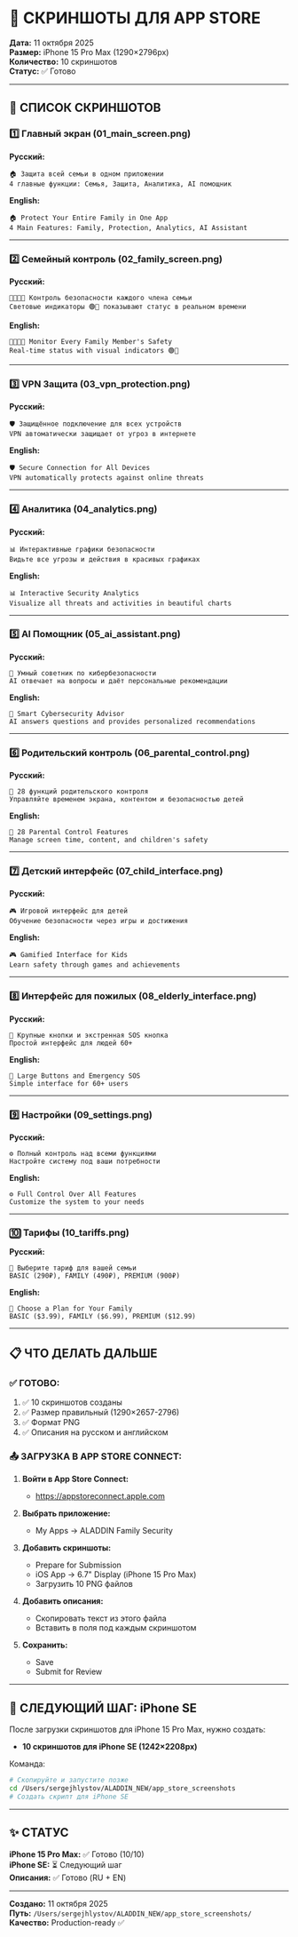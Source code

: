 # 📱 СКРИНШОТЫ ДЛЯ APP STORE

**Дата:** 11 октября 2025  
**Размер:** iPhone 15 Pro Max (1290×2796px)  
**Количество:** 10 скриншотов  
**Статус:** ✅ Готово

---

## 📸 СПИСОК СКРИНШОТОВ

### 1️⃣ Главный экран (01_main_screen.png)
**Русский:**
```
🏠 Защита всей семьи в одном приложении
4 главные функции: Семья, Защита, Аналитика, AI помощник
```

**English:**
```
🏠 Protect Your Entire Family in One App
4 Main Features: Family, Protection, Analytics, AI Assistant
```

---

### 2️⃣ Семейный контроль (02_family_screen.png)
**Русский:**
```
👨‍👩‍👧‍👦 Контроль безопасности каждого члена семьи
Световые индикаторы 🟢🔴 показывают статус в реальном времени
```

**English:**
```
👨‍👩‍👧‍👦 Monitor Every Family Member's Safety
Real-time status with visual indicators 🟢🔴
```

---

### 3️⃣ VPN Защита (03_vpn_protection.png)
**Русский:**
```
🛡️ Защищённое подключение для всех устройств
VPN автоматически защищает от угроз в интернете
```

**English:**
```
🛡️ Secure Connection for All Devices
VPN automatically protects against online threats
```

---

### 4️⃣ Аналитика (04_analytics.png)
**Русский:**
```
📊 Интерактивные графики безопасности
Видьте все угрозы и действия в красивых графиках
```

**English:**
```
📊 Interactive Security Analytics
Visualize all threats and activities in beautiful charts
```

---

### 5️⃣ AI Помощник (05_ai_assistant.png)
**Русский:**
```
🤖 Умный советник по кибербезопасности
AI отвечает на вопросы и даёт персональные рекомендации
```

**English:**
```
🤖 Smart Cybersecurity Advisor
AI answers questions and provides personalized recommendations
```

---

### 6️⃣ Родительский контроль (06_parental_control.png)
**Русский:**
```
👶 28 функций родительского контроля
Управляйте временем экрана, контентом и безопасностью детей
```

**English:**
```
👶 28 Parental Control Features
Manage screen time, content, and children's safety
```

---

### 7️⃣ Детский интерфейс (07_child_interface.png)
**Русский:**
```
🎮 Игровой интерфейс для детей
Обучение безопасности через игры и достижения
```

**English:**
```
🎮 Gamified Interface for Kids
Learn safety through games and achievements
```

---

### 8️⃣ Интерфейс для пожилых (08_elderly_interface.png)
**Русский:**
```
👴 Крупные кнопки и экстренная SOS кнопка
Простой интерфейс для людей 60+
```

**English:**
```
👴 Large Buttons and Emergency SOS
Simple interface for 60+ users
```

---

### 9️⃣ Настройки (09_settings.png)
**Русский:**
```
⚙️ Полный контроль над всеми функциями
Настройте систему под ваши потребности
```

**English:**
```
⚙️ Full Control Over All Features
Customize the system to your needs
```

---

### 🔟 Тарифы (10_tariffs.png)
**Русский:**
```
💎 Выберите тариф для вашей семьи
BASIC (290₽), FAMILY (490₽), PREMIUM (900₽)
```

**English:**
```
💎 Choose a Plan for Your Family
BASIC ($3.99), FAMILY ($6.99), PREMIUM ($12.99)
```

---

## 📋 ЧТО ДЕЛАТЬ ДАЛЬШЕ

### ✅ ГОТОВО:
1. ✅ 10 скриншотов созданы
2. ✅ Размер правильный (1290×2657-2796)
3. ✅ Формат PNG
4. ✅ Описания на русском и английском

### 📤 ЗАГРУЗКА В APP STORE CONNECT:

1. **Войти в App Store Connect:**
   - https://appstoreconnect.apple.com

2. **Выбрать приложение:**
   - My Apps → ALADDIN Family Security

3. **Добавить скриншоты:**
   - Prepare for Submission
   - iOS App → 6.7" Display (iPhone 15 Pro Max)
   - Загрузить 10 PNG файлов

4. **Добавить описания:**
   - Скопировать текст из этого файла
   - Вставить в поля под каждым скриншотом

5. **Сохранить:**
   - Save
   - Submit for Review

---

## 📱 СЛЕДУЮЩИЙ ШАГ: iPhone SE

После загрузки скриншотов для iPhone 15 Pro Max, нужно создать:
- **10 скриншотов для iPhone SE (1242×2208px)**

Команда:
```bash
# Скопируйте и запустите позже
cd /Users/sergejhlystov/ALADDIN_NEW/app_store_screenshots
# Создать скрипт для iPhone SE
```

---

## ✨ СТАТУС

**iPhone 15 Pro Max:** ✅ Готово (10/10)  
**iPhone SE:** ⏳ Следующий шаг  
**Описания:** ✅ Готово (RU + EN)

---

**Создано:** 11 октября 2025  
**Путь:** `/Users/sergejhlystov/ALADDIN_NEW/app_store_screenshots/`  
**Качество:** Production-ready ✅




